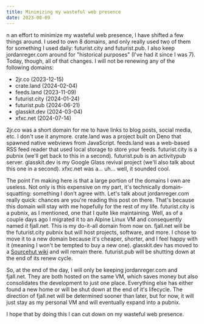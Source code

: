 ```yaml
---
title: Minimizing my wasteful web presence
date: 2023-08-09
---
```


n an effort to minimize my wasteful web presence, I have shifted a few things around. I used to own 8 domains, and only really used two of them for something I used daily: futurist.city and futurist.pub. I also keep jordanreger.com around for "historical purposes" (I've had it since I was 7). Today, though, all of that changes. I will not be renewing any of the following domains:

- 2jr.co (2023-12-15)
- crate.land (2024-02-04)
- feeds.land (2023-11-09)
- futurist.city (2024-01-24)
- futurist.pub (2024-06-21)
- glasskit.dev (2024-03-04)
- xfxc.net (2024-07-14)

2jr.co was a short domain for me to have links to blog posts, social media, etc. I don't use it anymore. crate.land was a project built on Deno that spawned native webviews from JavaScript. feeds.land was a web-based RSS feed reader that used local storage to store your feeds. futurist.city is a pubnix (we'll get back to this in a second). futurist.pub is an activitypub server. glasskit.dev is my Google Glass revival project (we'll also talk about this one in a second). xfxc.net was a... uh... well, it sounded cool.

The point I'm making here is that a large portion of the domains I own are useless. Not only is this expensive on my part, it's technically domain-squatting: something I don't agree with. Let's talk about jordanreger.com really quick: chances are you're reading this post on there. That's because this domain will stay with me hopefully for the rest of my life. futurist.city is a pubnix, as I mentioned, one that I quite like maintaining. Well, as of a couple days ago I migrated it to an Alpine Linux VM and consequently named it fjall.net. This is my do-it-all domain from now on. fjall.net will be the futurist.city pubnix but will host projects, software, and more. I chose to move it to a new domain because it's cheaper, shorter, and I feel happy with it (meaning I won't be tempted to buy a new one). glasskit.dev has moved to a [Sourcehut wiki](https://man.sr.ht/~jordanreger/Glasskit) and will remain there. futurist.pub will be shutting down at the end of its renew cycle.

So, at the end of the day, I will only be keeping jordanreger.com and fjall.net. They are both hosted on the same VM, which saves money but also consolidates the development to just one place. Everything else has either found a new home or will be shut down at the end of it's lifecycle. The direction of fjall.net will be determined sooner than later, but for now, it will just stay as my personal VM and will eventually expand into a pubnix.

I hope that by doing this I can cut down on my wasteful web presence.
